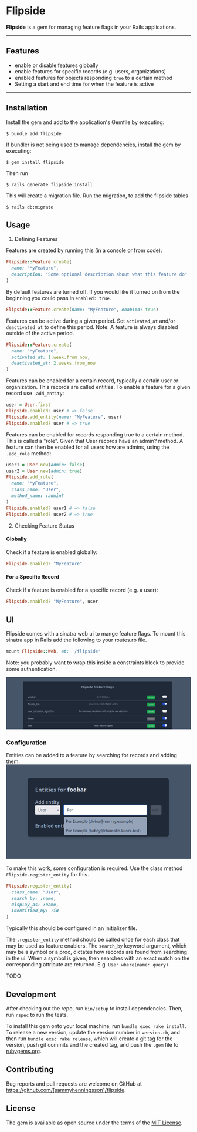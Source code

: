 # Flipside

**Flipside** is a gem for managing feature flags in your Rails applications.

---

## Features

- enable or disable features globally
- enable features for specific records (e.g. users, organizations)
- enabled features for objects responding `true` to a certain method
- Setting a start and end time for when the feature is active

---

## Installation

Install the gem and add to the application's Gemfile by executing:

    $ bundle add flipside

If bundler is not being used to manage dependencies, install the gem by executing:

    $ gem install flipside

Then run 

    $ rails generate flipside:install

This will create a migration file. Run the migration, to add the flipside tables

    $ rails db:migrate

## Usage

1. Defining Features

Features are created by running this (in a console or from code):
```ruby
Flipside::Feature.create(
  name: "MyFeature",
  description: "Some optional description about what this feature do"
)
```

By default features are turned off. If you would like it turned on from the beginning you could pass in `enabled: true`.
```ruby
Flipside::Feature.create(name: "MyFeature", enabled: true)
```

Features can be active during a given period. Set `activated_at` and/or `deactivated_at` to define this period.
Note: A feature is always disabled outside of the active period.
```ruby
Flipside::Feature.create(
  name: "MyFeature",
  activated_at: 1.week.from_now,
  deactivated_at: 2.weeks.from_now
)
```

Features can be enabled for a certain record, typically a certain user or organization. This records are called entities. To enable a feature for a given record use `.add_entity`:
```ruby
user = User.first
Flipside.enabled? user # => false
Flipside.add_entity(name: "MyFeature", user)
Flipside.enabled? user # => true
```

Features can be enabled for records responding true to a certain method. This is called a "role". Given that User records have an admin? method. A feature can then be enabled
for all users how are admins, using the `.add_role` method:
```ruby
user1 = User.new(admin: false)
user2 = User.new(admin: true)
Flipside.add_role(
  name: "MyFeature",
  class_name: "User",
  method_name: :admin?
)
Flipside.enabled? user1 # => false
Flipside.enabled? user2 # => true
```


2. Checking Feature Status

#### Globally

Check if a feature is enabled globally:

```ruby
Flipside.enabled? "MyFeature"
```

#### For a Specific Record

Check if a feature is enabled for a specific record (e.g. a user):

```ruby
Flipside.enabled? "MyFeature", user
```

## UI
Flipside comes with a sinatra web ui to mange feature flags. To mount this sinatra app in Rails add the following to your routes.rb file.
```ruby
mount Flipside::Web, at: '/flipside'
```
Note: you probably want to wrap this inside a constraints block to provide some authentication.

![UI](/features.png)


### Configuration

Entities can be added to a feature by searching for records and adding them.
![Start screen](/add_entity.png)

To make this work, some configuration is required. Use the class method `Flipside.register_entity` for this.
```ruby
Flipside.register_entity(
  class_name: "User",
  search_by: :name,
  display_as: :name,
  identified_by: :id
)
```
Typically this should be configured in an initializer file.

The `.register_entity` method should be called once for each class that may be used as feature enablers.
The `search_by` keyword argument, which may be a symbol or a proc, dictates how records are found from searching in the ui. When a symbol is given, then searches with an exact match on the corresponding attribute are returned. E.g. `User.where(name: query)`.

TODO

## Development

After checking out the repo, run `bin/setup` to install dependencies. Then, run `rspec` to run the tests.

To install this gem onto your local machine, run `bundle exec rake install`. To release a new version, update the version number in `version.rb`, and then run `bundle exec rake release`, which will create a git tag for the version, push git commits and the created tag, and push the `.gem` file to [rubygems.org](https://rubygems.org).

## Contributing

Bug reports and pull requests are welcome on GitHub at https://github.com/[sammyhenningsson]/flipside.

## License

The gem is available as open source under the terms of the [MIT License](https://opensource.org/licenses/MIT).
